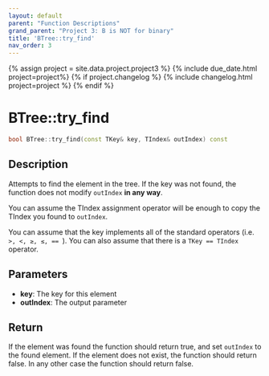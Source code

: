 ```yaml
---
layout: default
parent: "Function Descriptions"
grand_parent: "Project 3: B is NOT for binary"
title: 'BTree::try_find'
nav_order: 3
---
```

{% assign project = site.data.project.project3 %}
{% include due_date.html project=project%}
{% if project.changelog %}
{% include changelog.html project=project %}
{% endif %}

# BTree::try_find
```c++
bool BTree::try_find(const TKey& key, TIndex& outIndex) const
```
## Description
<p>
    Attempts to find the element in the tree. If the key was not found, the function
    does not modify <code>outIndex</code> <b>in any way</b>.
</p>

<p>
    You can assume the TIndex assignment operator will be enough to copy the
    TIndex you found to <code>outIndex</code>.
</p>

<p>
    You can assume that the key implements all of the standard operators (i.e.
    <code> &gt;, &lt;, &geq;, &leq;, == </code>). You can also assume that there
    is a <code>TKey == TIndex</code>
    operator.
</p>

## Parameters
* **key**: The key for this element
* **outIndex**: The output parameter

## Return
If the element was found the function should return true, and set `outIndex` to
the found element. If the
element does not exist, the function should return false. In any other case the
function should return false.